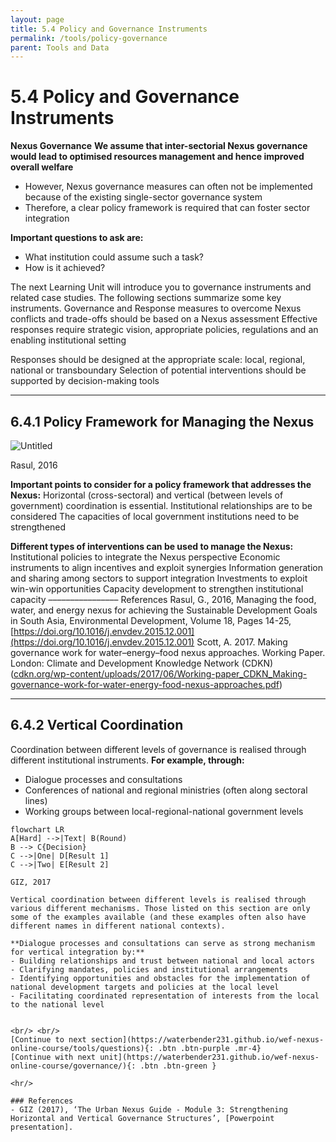 ```yaml
---
layout: page
title: 5.4 Policy and Governance Instruments
permalink: /tools/policy-governance
parent: Tools and Data
---
```

# **5.4 Policy and Governance Instruments**

**Nexus Governance**
**We assume that inter-sectorial Nexus governance would lead to optimised resources management and hence improved overall welfare**

- However,  Nexus governance measures can often not be implemented because of the existing single-sector governance system
- Therefore, a clear policy framework is required that can foster sector integration

**Important questions to ask are:**

- What institution could assume such a task?
- How is it achieved?

The next Learning Unit will introduce you to governance instruments and related case studies.
The following sections summarize some key instruments.
Governance and Response measures to overcome Nexus conflicts and trade-offs should be based on a Nexus assessment
Effective responses require strategic vision, appropriate policies, regulations and an enabling institutional setting

Responses should be designed at the appropriate scale: local, regional, national or transboundary
Selection of potential interventions should be supported by decision-making tools

<hr/>

## **6.4.1 Policy Framework for Managing the Nexus**

![Untitled](6%204%20Policy%2016801/Untitled.png)

Rasul, 2016

**Important points to consider for a policy framework that addresses the Nexus:**
Horizontal (cross-sectoral) and vertical (between levels of government) coordination is essential.
Institutional relationships are to be considered
The capacities of local government institutions need to be strengthened

**Different types of interventions can be used to manage the Nexus:**
Institutional policies to integrate the Nexus perspective
Economic instruments to align incentives and exploit synergies
Information generation and sharing among sectors to support integration
Investments to exploit win-win opportunities
Capacity development to strengthen institutional capacity
––––––––––––––––
References
Rasul, G., 2016, Managing the food, water, and energy nexus for achieving the Sustainable Development Goals in South Asia, Environmental Development, Volume 18, Pages 14-25, [https://doi.org/10.1016/j.envdev.2015.12.001](https://doi.org/10.1016/j.envdev.2015.12.001)
Scott, A. 2017. Making governance work for water–energy–food nexus approaches. Working Paper. London: Climate and Development Knowledge Network (CDKN) ([cdkn.org/wp-content/uploads/2017/06/Working-paper_CDKN_Making-governance-work-for-water-energy-food-nexus-approaches.pdf](http://cdkn.org/wp-content/uploads/2017/06/Working-paper_CDKN_Making-governance-work-for-water-energy-food-nexus-approaches.pdf))

<hr/>

## **6.4.2 Vertical Coordination**

Coordination between different levels of governance is realised through different institutional instruments.
**For example, through:**

- Dialogue processes and consultations
- Conferences of national and regional ministries (often along sectoral lines)
- Working groups between local-regional-national government levels

```mermaid
flowchart LR
A[Hard] -->|Text| B(Round)
B --> C{Decision}
C -->|One| D[Result 1]
C -->|Two| E[Result 2]

GIZ, 2017

Vertical coordination between different levels is realised through various different mechanisms. Those listed on this section are only some of the examples available (and these examples often also have different names in different national contexts).

**Dialogue processes and consultations can serve as strong mechanism for vertical integration by:**
- Building relationships and trust between national and local actors
- Clarifying mandates, policies and institutional arrangements
- Identifying opportunities and obstacles for the implementation of national development targets and policies at the local level
- Facilitating coordinated representation of interests from the local to the national level


<br/> <br/>
[Continue to next section](https://waterbender231.github.io/wef-nexus-online-course/tools/questions){: .btn .btn-purple .mr-4}
[Continue with next unit](https://waterbender231.github.io/wef-nexus-online-course/governance/){: .btn .btn-green }

<hr/>

### References
- GIZ (2017), ‘The Urban Nexus Guide - Module 3: Strengthening Horizontal and Vertical Governance Structures’, [Powerpoint presentation].

